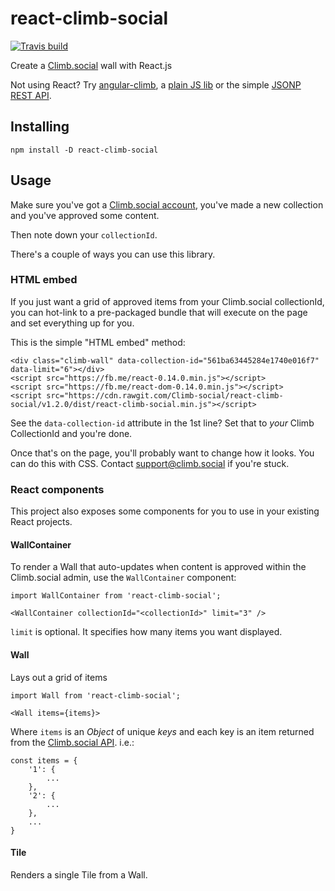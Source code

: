 # react-climb-social

[![Travis build](https://img.shields.io/travis/Climb-social/react-climb-social.svg?style=flat-square)](https://travis-ci.org/Climb-social/react-climb-social)

Create a [Climb.social](http://climb.social/?utm_source=github&utm_medium=readme&utm_campaign=react-climb-social) wall with React.js

Not using React? Try [angular-climb](https://github.com/Climb-social/angular-climb), a [plain JS lib](https://github.com/Climb-social/climb-social) or the simple [JSONP REST API](https://github.com/Climb-social/climb-social).

## Installing
    npm install -D react-climb-social

## Usage

Make sure you've got a [Climb.social account](http://app.climb.social/#signup), you've made a new collection and you've approved some content.

Then note down your `collectionId`.

There's a couple of ways you can use this library.

### HTML embed

If you just want a grid of approved items from your Climb.social collectionId,
you can hot-link to a pre-packaged bundle that will execute on the page and set
everything up for you.

This is the simple "HTML embed" method:

    <div class="climb-wall" data-collection-id="561ba63445284e1740e016f7" data-limit="6"></div>
    <script src="https://fb.me/react-0.14.0.min.js"></script>
    <script src="https://fb.me/react-dom-0.14.0.min.js"></script>
    <script src="https://cdn.rawgit.com/Climb-social/react-climb-social/v1.2.0/dist/react-climb-social.min.js"></script>

See the `data-collection-id` attribute in the 1st line? Set that to _your_ Climb CollectionId and you're done.

Once that's on the page, you'll probably want to change how it looks. You can do this with CSS.
Contact [support@climb.social](mailto:support@climb.social) if you're stuck.

### React components

This project also exposes some components for you to use in your existing React projects.

#### WallContainer

To render a Wall that auto-updates when content is approved within the Climb.social admin,
use the `WallContainer` component:

    import WallContainer from 'react-climb-social';

    <WallContainer collectionId="<collectionId>" limit="3" />

`limit` is optional. It specifies how many items you want displayed.

#### Wall

Lays out a grid of items

    import Wall from 'react-climb-social';

    <Wall items={items}>


Where `items` is an _Object_ of unique _keys_ and each key is an item returned from the [Climb.social API](http://docs.climb.social). i.e.:

    const items = {
        '1': {
            ...
        },
        '2': {
            ...
        },
        ...
    }

#### Tile

Renders a single Tile from a Wall.

